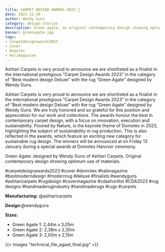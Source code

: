 ```yaml
---
title: CARPET DESIGN AWARDS 2023 💚
date: 2022-12-20
author: Wendy Guns
category: design stories
description: Green agate, an original contemporary design showing optimum use of materials.
banner: greenagate.jpg
tags:
- Carpetdesignawards2023
- Cover
- Domotex
- Halimagazine
---
```

Ashtari Carpets is very proud to announce we are shortlisted as a finalist in the international prestigious “Carpet Design Awards 2023” in the category of “Best modern design Deluxe” with the rug “Green Agate” designed by Wendy Guns.
<!--more-->
Ashtari Carpets is very proud to announce we are shortlisted as a finalist in the international prestigious “Carpet Design Awards 2023” in the category of “Best modern design Deluxe” with the rug “Green Agate” designed by Wendy Guns. We are truly honored and so grateful for this position and appreciation for our work and collections. The awards honour the best in contemporary carpet design, with a focus on innovation, execution and sustainability. Floored by Nature, is the keynote theme of Domotex in 2023, highlighting the subject of sustainability in rug production. This is also reflected in the awards, which feature an exciting new category for sustainable rug design. The winners will be announced at on Friday 13 January during a special awards at Domotex Hanover ceremony.

Green Agate: designed by Wendy Guns of Ashtari Carpets.
Original contemporary design showing optimum use of materials.

#carpetdesignawards2023 #cover #domotex #halimagazine #bestmoderndesign #modernrug #deluxe #finalists #wendyguns #ashtaricarpets #rugdesign #covermagazine #cdashortlist #CDA2023 #rugdesigns
#handmaderugindustry #handmaderugs #rugs #carpets



**Manufacturing:** @ashtaricarpets

**Design:**@wendyguns

**Sizes:**
- Green Agate 1: 2,44m x 3,05m
- Green Agate 2: 2,38m x 2,30m
- Green Agate 3: 2,00m x 2,15m

{{< images "technical_file_agaat_final.jpg" >}}
